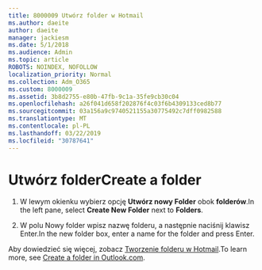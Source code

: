 ```yaml
---
title: 8000009 Utwórz folder w Hotmail
ms.author: daeite
author: daeite
manager: jackiesm
ms.date: 5/1/2018
ms.audience: Admin
ms.topic: article
ROBOTS: NOINDEX, NOFOLLOW
localization_priority: Normal
ms.collection: Adm_O365
ms.custom: 8000009
ms.assetid: 3b8d2755-e80b-47fb-9c1a-35fe9cb30c04
ms.openlocfilehash: a26f041d658f202876f4c03f6b4309133ced8b77
ms.sourcegitcommit: 03a156a9c9740521155a30775492c7dff0982588
ms.translationtype: MT
ms.contentlocale: pl-PL
ms.lasthandoff: 03/22/2019
ms.locfileid: "30787641"
---
```

# <a name="create-a-folder"></a><span data-ttu-id="a75d6-102">Utwórz folder</span><span class="sxs-lookup"><span data-stu-id="a75d6-102">Create a folder</span></span>

1. <span data-ttu-id="a75d6-103">W lewym okienku wybierz opcję **Utwórz nowy Folder** obok **folderów**.</span><span class="sxs-lookup"><span data-stu-id="a75d6-103">In the left pane, select **Create New Folder** next to **Folders**.</span></span> 
    
2. <span data-ttu-id="a75d6-104">W polu Nowy folder wpisz nazwę folderu, a następnie naciśnij klawisz Enter.</span><span class="sxs-lookup"><span data-stu-id="a75d6-104">In the new folder box, enter a name for the folder and press Enter.</span></span>
    
<span data-ttu-id="a75d6-105">Aby dowiedzieć się więcej, zobacz [Tworzenie folderu w Hotmail](https://go.microsoft.com/fwlink/p/?linkid=873114).</span><span class="sxs-lookup"><span data-stu-id="a75d6-105">To learn more, see [Create a folder in Outlook.com](https://go.microsoft.com/fwlink/p/?linkid=873114).</span></span>
  


